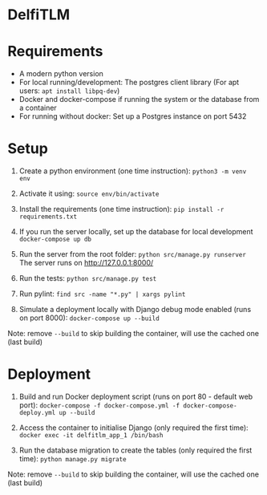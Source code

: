 # DelfiTLM

# Requirements

- A modern python version
- For local running/development: The postgres client library (For apt users: `apt install libpq-dev`)
- Docker and docker-compose if running the system or the database from a container
- For running without docker: Set up a Postgres instance on port 5432

# Setup

1. Create a python environment (one time instruction):
`python3 -m venv env`

2. Activate it using:
`source env/bin/activate`

3. Install the requirements (one time instruction):
`pip install -r requirements.txt`

4. If you run the server locally, set up the database for local development
`docker-compose up db`

5. Run the server from the root folder:
`python src/manage.py runserver` The server runs on http://127.0.0.1:8000/

6. Run the tests:
`python src/manage.py test`

7. Run pylint:
`find src -name "*.py" | xargs pylint`

8. Simulate a deployment locally with Django debug mode enabled (runs on port 8000):
`docker-compose up --build`

Note: remove `--build` to skip building the container, will use the cached one (last build)

# Deployment

1. Build and run Docker deployment script (runs on port 80 - default web port):
`docker-compose -f docker-compose.yml -f docker-compose-deploy.yml up --build`

2. Access the container to initialise Django (only required the first time):
`docker exec -it delfitlm_app_1 /bin/bash`

3. Run the database migration to create the tables (only required the first time):
`python manage.py migrate`

Note: remove `--build` to skip building the container, will use the cached one (last build)

